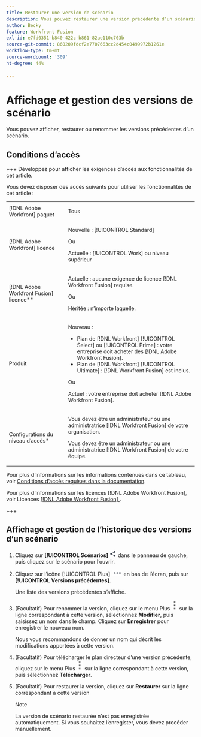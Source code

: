 ```yaml
---
title: Restaurer une version de scénario
description: Vous pouvez restaurer une version précédente d’un scénario. Cela vous permet d’apporter des modifications à un scénario, puis d’annuler facilement ces modifications si vous préférez la fonctionnalité précédente.
author: Becky
feature: Workfront Fusion
exl-id: e7fd0351-b840-422c-b861-82ae110c703b
source-git-commit: 860209fdcf2e7707663cc2d454c0499972b1261e
workflow-type: tm+mt
source-wordcount: '309'
ht-degree: 44%

---
```


# Affichage et gestion des versions de scénario

Vous pouvez afficher, restaurer ou renommer les versions précédentes d’un scénario.

## Conditions d’accès

+++ Développez pour afficher les exigences d’accès aux fonctionnalités de cet article.

Vous devez disposer des accès suivants pour utiliser les fonctionnalités de cet article :

<table style="table-layout:auto">
 <col> 
 <col> 
 <tbody> 
  <tr> 
   <td role="rowheader">[!DNL Adobe Workfront] paquet</td> 
   <td> <p>Tous</p> </td> 
  </tr> 
  <tr data-mc-conditions=""> 
   <td role="rowheader">[!DNL Adobe Workfront] licence</td> 
   <td> <p>Nouvelle : [!UICONTROL Standard]</p><p>Ou</p><p>Actuelle : [!UICONTROL Work] ou niveau supérieur</p> </td> 
  </tr> 
  <tr> 
   <td role="rowheader">[!DNL Adobe Workfront Fusion] licence**</td> 
   <td>
   <p>Actuelle : aucune exigence de licence [!DNL Workfront Fusion] requise.</p>
   <p>Ou</p>
   <p>Héritée : n’importe laquelle. </p>
   </td> 
  </tr> 
  <tr> 
   <td role="rowheader">Produit</td> 
   <td>
   <p>Nouveau :</p> <ul><li>Plan de [!DNL Workfront] [!UICONTROL Select] ou [!UICONTROL Prime] : votre entreprise doit acheter des [!DNL Adobe Workfront Fusion].</li><li>Plan de [!DNL Workfront] [!UICONTROL Ultimate] : [!DNL Workfront Fusion] est inclus.</li></ul>
   <p>Ou</p>
   <p>Actuel : votre entreprise doit acheter [!DNL Adobe Workfront Fusion].</p>
   </td> 
  </tr>
  <tr data-mc-conditions=""> 
   <td role="rowheader">Configurations du niveau d’accès*</td> 
   <td> 
     <p>Vous devez être un administrateur ou une administratrice [!DNL Workfront Fusion] de votre organisation.</p>
     <p>Vous devez être un administrateur ou une administratrice [!DNL Workfront Fusion] de votre équipe.</p>
   </td> 
  </tr> 
   </td> 
  </tr> 
 </tbody> 
</table>

Pour plus d’informations sur les informations contenues dans ce tableau, voir [Conditions d’accès requises dans la documentation](/help/workfront-fusion/references/licenses-and-roles/access-level-requirements-in-documentation.md).

Pour plus d’informations sur les licences [!DNL Adobe Workfront Fusion], voir Licences [[!DNL Adobe Workfront Fusion] ](/help/workfront-fusion/set-up-and-manage-workfront-fusion/licensing-operations-overview/license-automation-vs-integration.md).

+++

<!--procedure - open, optional add comment, optional restore version-->

## Affichage et gestion de l’historique des versions d’un scénario

1. Cliquez sur **[!UICONTROL Scénarios]** ![icône Scénarios](assets/scenarios-icon.png) dans le panneau de gauche, puis cliquez sur le scénario pour l’ouvrir.
1. Cliquez sur l’icône [!UICONTROL Plus] ![Plus](assets/more-icon.png) en bas de l’écran, puis sur **[!UICONTROL Versions précédentes]**.

   Une liste des versions précédentes s’affiche.
1. (Facultatif) Pour renommer la version, cliquez sur le menu Plus ![Plus](assets/more-icon-vertical.png) sur la ligne correspondant à cette version, sélectionnez **Modifier**, puis saisissez un nom dans le champ. Cliquez sur **Enregistrer** pour enregistrer le nouveau nom.

   Nous vous recommandons de donner un nom qui décrit les modifications apportées à cette version.
1. (Facultatif) Pour télécharger le plan directeur d’une version précédente, cliquez sur le menu Plus ![Plus](assets/more-icon-vertical.png) sur la ligne correspondant à cette version, puis sélectionnez **Télécharger**.
1. (Facultatif) Pour restaurer la version, cliquez sur **Restaurer** sur la ligne correspondant à cette version


   >[!NOTE]
   >
   >La version de scénario restaurée n’est pas enregistrée automatiquement. Si vous souhaitez l’enregister, vous devez procéder manuellement.

